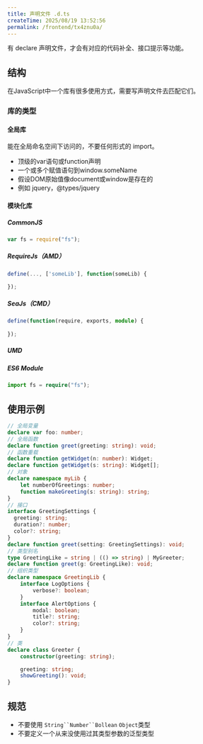 ```yaml
---
title: 声明文件 .d.ts
createTime: 2025/08/19 13:52:56
permalink: /frontend/tx4znu0a/
---
```

有 declare 声明文件，才会有对应的代码补全、接口提示等功能。

## 结构
 在JavaScript中一个库有很多使用方式，需要写声明文件去匹配它们。

### 库的类型
#### 全局库
能在全局命名空间下访问的，不要任何形式的 import。

+ 顶级的var语句或function声明
+ 一个或多个赋值语句到window.someName
+ 假设DOM原始值像document或window是存在的
+ 例如 jquery，@types/jquery

#### 模块化库
##### CommonJS
```typescript
var fs = require("fs");
```

##### RequireJs（AMD）
```typescript
define(..., ['someLib'], function(someLib) {

});
```

##### SeaJs（CMD）
```typescript
define(function(require, exports, module) {
  
});
```

##### UMD


##### ES6 Module
```typescript
import fs = require("fs");
```

## 使用示例
```typescript
// 全局变量
declare var foo: number;
// 全局函数
declare function greet(greeting: string): void;
// 函数重载
declare function getWidget(n: number): Widget;
declare function getWidget(s: string): Widget[];
// 对象
declare namespace myLib {
    let numberOfGreetings: number;
    function makeGreeting(s: string): string;
}
// 接口
interface GreetingSettings {
  greeting: string;
  duration?: number;
  color?: string;
}
declare function greet(setting: GreetingSettings): void;
// 类型别名
type GreetingLike = string | (() => string) | MyGreeter;
declare function greet(g: GreetingLike): void;
// 组织类型
declare namespace GreetingLib {
    interface LogOptions {
        verbose?: boolean;
    }
    interface AlertOptions {
        modal: boolean;
        title?: string;
        color?: string;
    }
}
// 类
declare class Greeter {
    constructor(greeting: string);

    greeting: string;
    showGreeting(): void;
}
```

## 规范
+ 不要使用 `String``Number``Bollean` `Object`类型
+ 不要定义一个从来没使用过其类型参数的泛型类型


